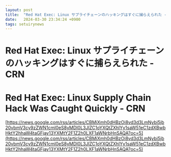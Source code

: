 ```yaml
---
layout: post
title:  "Red Hat Exec: Linux サプライチェーンのハッキングはすぐに捕らえられた - CRN"
date:   2024-03-30 23:34:24 +0900
tags: setuirynews 
---
```


# Red Hat Exec: Linux サプライチェーンのハッキングはすぐに捕らえられた - CRN



# Red Hat Exec: Linux Supply Chain Hack Was Caught Quickly - CRN

[https://news.google.com/rss/articles/CBMiXmh0dHBzOi8vd3d3LmNybi5jb20vbmV3cy9zZWN1cml0eS8yMDI0L3JlZC1oYXQtZXhlYy1saW51eC1zdXBwbHktY2hhaW4taGFjay13YXMtY2F1Z2h0LXF1aWNrbHnSAQA?oc=5](https://news.google.com/rss/articles/CBMiXmh0dHBzOi8vd3d3LmNybi5jb20vbmV3cy9zZWN1cml0eS8yMDI0L3JlZC1oYXQtZXhlYy1saW51eC1zdXBwbHktY2hhaW4taGFjay13YXMtY2F1Z2h0LXF1aWNrbHnSAQA?oc=5)

